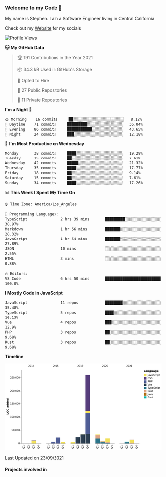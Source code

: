 ### Welcome to my Code 👋

My name is Stephen. I am a Software Engineer living in Central California

Check out my [Website](https://snipey.dev) for my socials

<!--START_SECTION:waka-->
![Profile Views](http://img.shields.io/badge/Profile%20Views-0-blue)

**🐱 My GitHub Data** 

> 🏆 191 Contributions in the Year 2021
 > 
> 📦 34.3 kB Used in GitHub's Storage 
 > 
> 💼 Opted to Hire
 > 
> 📜 27 Public Repositories 
 > 
> 🔑 11 Private Repositories  
 > 
**I'm a Night 🦉** 

```text
🌞 Morning    16 commits     ██░░░░░░░░░░░░░░░░░░░░░░░   8.12% 
🌆 Daytime    71 commits     █████████░░░░░░░░░░░░░░░░   36.04% 
🌃 Evening    86 commits     ███████████░░░░░░░░░░░░░░   43.65% 
🌙 Night      24 commits     ███░░░░░░░░░░░░░░░░░░░░░░   12.18%

```
📅 **I'm Most Productive on Wednesday** 

```text
Monday       38 commits     ████░░░░░░░░░░░░░░░░░░░░░   19.29% 
Tuesday      15 commits     ██░░░░░░░░░░░░░░░░░░░░░░░   7.61% 
Wednesday    42 commits     █████░░░░░░░░░░░░░░░░░░░░   21.32% 
Thursday     35 commits     ████░░░░░░░░░░░░░░░░░░░░░   17.77% 
Friday       18 commits     ██░░░░░░░░░░░░░░░░░░░░░░░   9.14% 
Saturday     15 commits     ██░░░░░░░░░░░░░░░░░░░░░░░   7.61% 
Sunday       34 commits     ████░░░░░░░░░░░░░░░░░░░░░   17.26%

```


📊 **This Week I Spent My Time On** 

```text
⌚︎ Time Zone: America/Los_Angeles

💬 Programming Languages: 
TypeScript               2 hrs 39 mins       █████████░░░░░░░░░░░░░░░░   38.97% 
Markdown                 1 hr 56 mins        ███████░░░░░░░░░░░░░░░░░░   28.32% 
JavaScript               1 hr 54 mins        ███████░░░░░░░░░░░░░░░░░░   27.89% 
JSON                     10 mins             ░░░░░░░░░░░░░░░░░░░░░░░░░   2.55% 
HTML                     3 mins              ░░░░░░░░░░░░░░░░░░░░░░░░░   0.88%

🔥 Editors: 
VS Code                  6 hrs 50 mins       █████████████████████████   100.0%

```

**I Mostly Code in JavaScript** 

```text
JavaScript               11 repos            ████████░░░░░░░░░░░░░░░░░   35.48% 
TypeScript               5 repos             ████░░░░░░░░░░░░░░░░░░░░░   16.13% 
Vue                      4 repos             ███░░░░░░░░░░░░░░░░░░░░░░   12.9% 
PHP                      3 repos             ██░░░░░░░░░░░░░░░░░░░░░░░   9.68% 
Rust                     3 repos             ██░░░░░░░░░░░░░░░░░░░░░░░   9.68%

```


**Timeline**

![Chart not found](https://raw.githubusercontent.com/Snipey/Snipey/master/charts/bar_graph.png) 


 Last Updated on 23/09/2021
<!--END_SECTION:waka-->

#### Projects involved in
